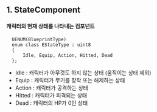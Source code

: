 ## 1. StateComponent

#### 캐릭터의 현재 상태를 나타내는 컴포넌트
```
  UENUM(BlueprintType)
  enum class EStateType : uint8
  {
	  Idle, Equip, Action, Hitted, Dead
  };
```

- Idle : 캐릭터가 아무것도 하지 않는 상태 (움직이는 상태 제외)
- Equip : 캐릭터가 무기를 장착 또는 해제하는 상태
- Action : 캐릭터가 공격하는 상태
- Hitted : 캐릭터가 피격되는 상태
- Dead : 캐릭터의 HP가 0인 상태
